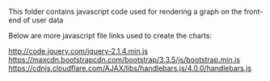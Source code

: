 This folder contains javascript code used for rendering a graph on the front-end of user data

Below are more javascript file links used to create the charts:

http://code.jquery.com/jquery-2.1.4.min.js
https://maxcdn.bootstrapcdn.com/bootstrap/3.3.5/js/bootstrap.min.js
https://cdnjs.cloudflare.com/AJAX/libs/handlebars.js/4.0.0/handlebars.js
